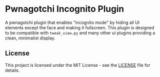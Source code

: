 # Pwnagotchi Incognito Plugin

A pwnagotchi plugin that enables "incognito mode" by hiding all UI elements except the face and making it fullscreen. This plugin is designed to be compatible with `tweak_view.py` and many other ui plugins providing a clean, minimalist display.

## License

This project is licensed under the MIT License - see the [LICENSE](LICENSE) file for details.

